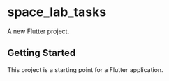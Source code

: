 # space_lab_tasks

A new Flutter project.

## Getting Started

This project is a starting point for a Flutter application.
